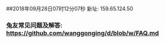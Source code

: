 ##2018年09月28日07时12分07秒 新址: 159.65.124.50
### 兔友常见问题及解答: https://github.com/wanggonging/d/blob/w/FAQ.md
